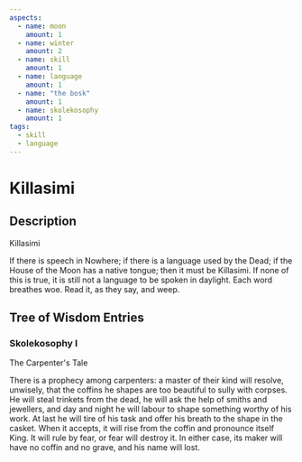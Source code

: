 ```yaml
---
aspects: 
  - name: moon
    amount: 1
  - name: winter
    amount: 2
  - name: skill
    amount: 1
  - name: language
    amount: 1
  - name: "the bosk"
    amount: 1
  - name: skolekosophy
    amount: 1
tags:
  - skill
  - language
---
```


# Killasimi

## Description
Killasimi

If there is speech in Nowhere; if there is a language used by the Dead; if the House of the Moon has a native tongue; then it must be Killasimi. If none of this is true, it is still not a language to be spoken in daylight. Each word breathes woe. Read it, as they say, and weep.
## Tree of Wisdom Entries

### Skolekosophy I
The Carpenter's Tale

There is a prophecy among carpenters: a master of their kind will resolve, unwisely, that the coffins he shapes are too beautiful to sully with corpses. He will steal trinkets from the dead, he will ask the help of smiths and jewellers, and day and night he will labour to shape something worthy of his work. At last he will tire of his task and offer his breath to the shape in the casket. When it accepts, it will rise from the coffin and pronounce itself King. It will rule by fear, or fear will destroy it. In either case, its maker will have no coffin and no grave, and his name will lost.